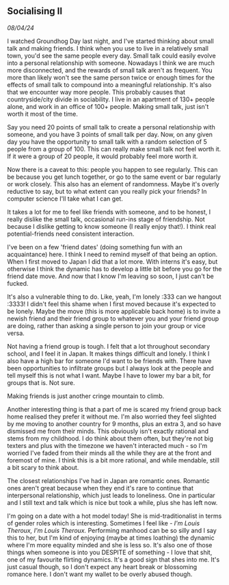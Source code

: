 ## Socialising II
*08/04/24*

I watched Groundhog Day last night, and I've started thinking about
small talk and making friends. I think when you use to live in a
relatively small town, you'd see the same people every day. Small talk
could easily evolve into a personal relationship with someone. Nowadays
I think we are much more disconnected, and the rewards of small talk
aren't as frequent. You more than likely won't see the same person twice
or enough times for the effects of small talk to compound into a
meaningful relationship. It's also that we encounter way more people.
This probably causes that countryside/city divide in sociability. I live
in an apartment of 130+ people alone, and work in an office of 100+
people. Making small talk, just isn't worth it most of the time.

Say you need 20 points of small talk to create a personal relationship
with someone, and you have 3 points of small talk per day. Now, on any
given day you have the opportunity to small talk with a random selection
of 5 people from a group of 100. This can really make small talk not
feel worth it. If it were a group of 20 people, it would probably feel
more worth it.

Now there is a caveat to this: people you happen to see regularly. This
can be because you get lunch together, or go to the same event or bar
regularly or work closely. This also has an element of randomness. Maybe
it\'s overly reductive to say, but to what extent can you really pick
your friends? In computer science I'll take what I can get.

It takes a lot for me to feel like friends with someone, and to be
honest, I really dislike the small talk, occasional run-ins stage of
friendship. Not because I dislike getting to know someone (I really
enjoy that!). I think real potential-friends need consistent
interaction.

I've been on a few 'friend dates' (doing something fun with an
acquaintance) here. I think I need to remind myself of that being an
option. When I first moved to Japan I did that a lot more. With interns
it\'s easy, but otherwise I think the dynamic has to develop a little
bit before you go for the friend date move. And now that I know I'm
leaving so soon, I just can't be fucked.

It's also a vulnerable thing to do. Like, yeah, I'm lonely :333 can we
hangout :3333! I didn't feel this shame when I first moved because it\'s
expected to be lonely. Maybe the move (this is more applicable back
home) is to invite a newish friend and their friend group to whatever
you and your friend group are doing, rather than asking a single person
to join your group or vice versa.

Not having a friend group is tough. I felt that a lot throughout
secondary school, and I feel it in Japan. It makes things difficult and
lonely. I think I also have a high bar for someone I'd want to be
friends with. There have been opportunities to infiltrate groups but I
always look at the people and tell myself this is not what I want. Maybe
I have to lower my bar a bit, for groups that is. Not sure.

Making friends is just another cringe mountain to climb.

Another interesting thing is that a part of me is scared my friend group
back home realised they prefer it without me. I'm also worried they feel
slighted by me moving to another country for 9 months, plus an extra 3,
and so have dismissed me from their minds. This obviously isn't exactly
rational and stems from my childhood. I do think about them often, but
they're not big texters and plus with the timezone we haven't interacted
much - so I'm worried I've faded from their minds all the while they are
at the front and foremost of mine. I think this is a bit more rational,
and while mendable, still a bit scary to think about.

The closest relationships I've had in Japan are romantic ones. Romantic ones aren't great because when they end it\'s rare to
continue that interpersonal relationship, which just leads to
loneliness. One in particular and I still text and talk which is nice but took a
while, plus she has left now.

I'm going on a date with a hot model today! She is
mid-traditionalist in terms of gender roles which is interesting.
Sometimes I feel like - *I'm Louis Theroux, I'm Louis Theroux.*
Performing manhood can be so silly and I say this to her, but I'm kind
of enjoying (maybe at times loathing) the dynamic where I'm more
equality minded and she is less so. It's also one of those things when
someone is into you DESPITE of something - I love that shit, one of my
favourite flirting dynamics. It's a good sign that shes into me. It's
just casual though, so I don't expect any heart break or blossoming
romance here. I don't want my wallet to be overly abused though.
